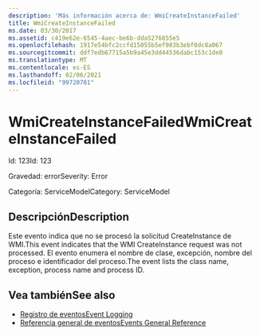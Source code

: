 ```yaml
---
description: 'Más información acerca de: WmiCreateInstanceFailed'
title: WmiCreateInstanceFailed
ms.date: 03/30/2017
ms.assetid: c419e62e-6545-4aec-be6b-dda5276855e5
ms.openlocfilehash: 1917e54bfc2ccfd15055b5ef983b3ebf0dc8a067
ms.sourcegitcommit: ddf7edb67715a5b9a45e3dd44536dabc153c1de0
ms.translationtype: MT
ms.contentlocale: es-ES
ms.lasthandoff: 02/06/2021
ms.locfileid: "99720701"
---
```

# <a name="wmicreateinstancefailed"></a><span data-ttu-id="b6ae3-103">WmiCreateInstanceFailed</span><span class="sxs-lookup"><span data-stu-id="b6ae3-103">WmiCreateInstanceFailed</span></span>

<span data-ttu-id="b6ae3-104">Id: 123</span><span class="sxs-lookup"><span data-stu-id="b6ae3-104">Id: 123</span></span>  
  
 <span data-ttu-id="b6ae3-105">Gravedad: error</span><span class="sxs-lookup"><span data-stu-id="b6ae3-105">Severity: Error</span></span>  
  
 <span data-ttu-id="b6ae3-106">Categoría: ServiceModel</span><span class="sxs-lookup"><span data-stu-id="b6ae3-106">Category: ServiceModel</span></span>  
  
## <a name="description"></a><span data-ttu-id="b6ae3-107">Descripción</span><span class="sxs-lookup"><span data-stu-id="b6ae3-107">Description</span></span>  

 <span data-ttu-id="b6ae3-108">Este evento indica que no se procesó la solicitud CreateInstance de WMI.</span><span class="sxs-lookup"><span data-stu-id="b6ae3-108">This event indicates that the WMI CreateInstance request was not processed.</span></span> <span data-ttu-id="b6ae3-109">El evento enumera el nombre de clase, excepción, nombre del proceso e identificador del proceso.</span><span class="sxs-lookup"><span data-stu-id="b6ae3-109">The event lists the class name, exception, process name and process ID.</span></span>  
  
## <a name="see-also"></a><span data-ttu-id="b6ae3-110">Vea también</span><span class="sxs-lookup"><span data-stu-id="b6ae3-110">See also</span></span>

- [<span data-ttu-id="b6ae3-111">Registro de eventos</span><span class="sxs-lookup"><span data-stu-id="b6ae3-111">Event Logging</span></span>](index.md)
- [<span data-ttu-id="b6ae3-112">Referencia general de eventos</span><span class="sxs-lookup"><span data-stu-id="b6ae3-112">Events General Reference</span></span>](events-general-reference.md)

